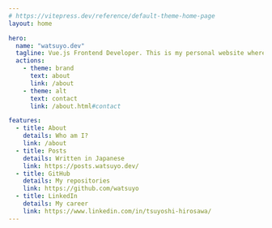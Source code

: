 ```yaml
---
# https://vitepress.dev/reference/default-theme-home-page
layout: home

hero:
  name: "watsuyo.dev"
  tagline: Vue.js Frontend Developer. This is my personal website where I write about Vue.js, Nuxt.js, Vite, and Tailwind CSS.
  actions:
    - theme: brand
      text: about
      link: /about
    - theme: alt
      text: contact
      link: /about.html#contact

features:
  - title: About
    details: Who am I?
    link: /about
  - title: Posts
    details: Written in Japanese
    link: https://posts.watsuyo.dev/
  - title: GitHub
    details: My repositories
    link: https://github.com/watsuyo
  - title: LinkedIn
    details: My career
    link: https://www.linkedin.com/in/tsuyoshi-hirosawa/
---
```


